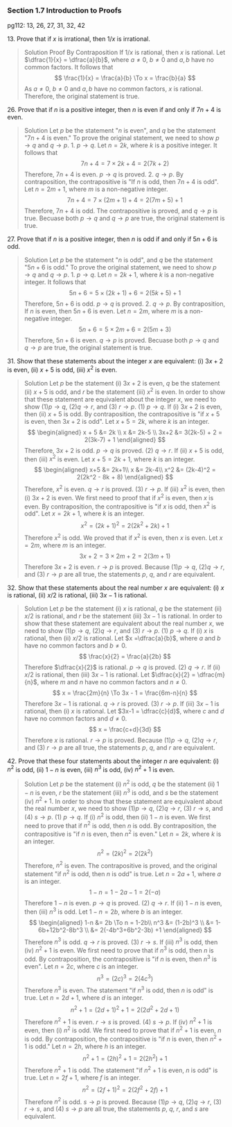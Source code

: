 ### Section 1.7 Introduction to Proofs
pg112: 13, 26, 27, 31, 32, 42

13\. Prove that if $x$ is irrational, then $1/x$ is irrational.
>Solution
Proof By Contraposition
If $1/x$ is rational, then $x$ is rational.
Let $\dfrac{1}{x} = \dfrac{a}{b}$, where $a \ne 0$, $b \ne 0$ and $a,b$ have no common factors. It follows that
$$
\frac{1}{x} = \frac{a}{b} \To x = \frac{b}{a}
$$
As $a \ne 0$, $b \ne 0$ and $a,b$ have no common factors, $x$ is rational.
Therefore, the original statement is true.

26\. Prove that if $n$ is a positive integer, then $n$ is even if and only if $7n + 4$ is even.
>Solution
Let $p$ be the statement "$n$ is even", and $q$ be the statement "$7n + 4$ is even." To prove the original statement, we need to show $p \to q$ and $q \to p$.
1\. $p \to q$. Let $n=2k$, where $k$ is a positive integer. It follows that
$$
7n + 4 = 7 \times 2k + 4 = 2(7k+2)
$$
Therefore, $7n+4$ is even. $p \to q$ is proved.
2\. $q \to p$. By contraposition, the contrapositive is "If $n$ is odd, then $7n + 4$ is odd". Let $n=2m+1$, where $m$ is a non-negative integer.
$$
7n + 4 = 7 \times (2m+1) + 4 = 2(7m+5) + 1
$$
Therefore, $7n+4$ is odd. The contrapositive is proved, and $q \to p$ is true.
Becuase both $p \to q$ and $q \to p$ are true, the original statement is true.

27\. Prove that if $n$ is a positive integer, then $n$ is odd if and only if $5n + 6$ is odd.
>Solution
Let $p$ be the statement "$n$ is odd", and $q$ be the statement "$5n + 6$ is odd." To prove the original statement, we need to show $p \to q$ and $q \to p$.
1\. $p \to q$. Let $n=2k+1$, where $k$ is a non-negative integer. It follows that
$$
5n + 6 = 5 \times (2k+1) + 6 = 2(5k+5) + 1
$$
Therefore, $5n+6$ is odd. $p \to q$ is proved.
2\. $q \to p$. By contraposition, If $n$ is even, then $5n + 6$ is even. Let $n=2m$, where $m$ is a non-negative integer.
$$
5n + 6 = 5 \times 2m + 6 = 2(5m+3)
$$
Therefore, $5n+6$ is even. $q \to p$ is proved.
Becuase both $p \to q$ and $q \to p$ are true, the original statement is true.

31\. Show that these statements about the integer $x$ are equivalent: (i) $3x + 2$ is even, (ii) $x + 5$ is odd, (iii) $x^2$ is even.
>Solution
Let $p$ be the statement (i) $3x + 2$ is even, $q$ be the statement (ii) $x + 5$ is odd, and $r$ be the statement (iii) $x^2$ is even. In order to show that these statement are equivalent about the integer $x$, we need to show  (1)$p \to q$, (2)$q \to r$, and (3) $r \to p$.
(1) $p \to q$. If (i) $3x + 2$ is even, then (ii) $x + 5$ is odd.
By contraposition, the contrapositive is "if $x + 5$ is even, then $3x + 2$ is odd". Let $x + 5 = 2k$, where $k$ is an integer.
$$
\begin{aligned}
x + 5 &= 2k  \\
x &= 2k-5 \\
3x+2 &= 3(2k-5) + 2 = 2(3k-7) + 1
\end{aligned}
$$
Therefore, $3x+2$ is odd. $p \to q$ is proved.
(2) $q \to r$. If (ii) $x + 5$ is odd, then (iii) $x^2$ is even.
Let $x + 5 = 2k + 1$, where $k$ is an integer.
$$
\begin{aligned}
x+5 &= 2k+1\\
x &= 2k-4\\
x^2 &= (2k-4)^2 = 2(2k^2 - 8k + 8)
\end{aligned}
$$
Therefore, $x^2$ is even. $q \to r$ is proved.
(3) $r \to p$.  If (iii) $x^2$ is even, then (i) $3x + 2$ is even.
We first need to proof that if $x^2$ is even, then $x$ is even. By contraposition, the contrapositive is "if $x$ is odd, then $x^2$ is odd". Let $x = 2k + 1$, where $k$ is an integer.
$$
x^2 = (2k+1)^2 = 2(2k^2 + 2k) + 1
$$
Therefore $x^2$ is odd. We proved that if $x^2$ is even, then $x$ is even.
Let $x = 2m$, where $m$ is an integer.
$$
3x + 2 = 3 \times 2m + 2 = 2(3m+1)
$$
Therefore $3x + 2$ is even. $r \to p$ is proved.
Because (1)$p \to q$, (2)$q \to r$, and (3) $r \to p$ are all true, the statements $p$, $q$, and $r$ are equivalent.

32\. Show that these statements about the real number $x$ are equivalent: (i) $x$ is rational, (ii) $x/2$ is rational, (iii) $3x - 1$ is rational.
>Solution
Let $p$ be the statement (i) $x$ is rational, $q$ be the statement (ii) $x/2$ is rational, and $r$ be the statement (iii) $3x - 1$ is rational. In order to show that these statement are equivalent about the real number $x$, we need to show  (1)$p \to q$, (2)$q \to r$, and (3) $r \to p$.
(1) $p \to q$. If (i) $x$ is rational, then (ii) $x/2$ is rational.
Let $x =\dfrac{a}{b}$, where $a$ and $b$ have no common factors and $b \ne 0$.
$$
\frac{x}{2} = \frac{a}{2b}
$$
Therefore $\dfrac{x}{2}$ is rational. $p \to q$ is proved.
(2) $q \to r$.  If (ii) $x/2$ is rational, then (iii) $3x - 1$ is rational.
Let $\dfrac{x}{2} = \dfrac{m}{n}$, where $m$ and $n$ have no common factors and $n \ne 0$.
$$
x = \frac{2m}{n} \To 3x - 1 = \frac{6m-n}{n}
$$
Therefore $3x-1$ is rational. $q \to r$ is proved.
(3) $r \to p$. If (iii) $3x - 1$ is rational, then (i) $x$ is rational.
Let $3x-1 = \dfrac{c}{d}$, where $c$ and $d$ have no common factors and $d \ne 0$.
$$
x = \frac{c+d}{3d}
$$
Therefore $x$ is rational. $r \to p$ is proved.
Because (1)$p \to q$, (2)$q \to r$, and (3) $r \to p$ are all true, the statements $p$, $q$, and $r$ are equivalent.

42\. Prove that these four statements about the integer $n$ are equivalent: (i) $n^2$ is odd, (ii) $1 - n$ is even, (iii) $n^3$ is odd, (iv) $n^2 + 1$ is even.
>Solution
Let $p$ be the statement (i) $n^2$ is odd, $q$ be the statement (ii) $1 - n$ is even, $r$ be the statement (iii) $n^3$ is odd, and $s$ be the statement (iv) $n^2 + 1$. In order to show that these statement are equivalent about the real number $x$, we need to show  (1)$p \to q$, (2)$q \to r$, (3) $r \to s$, and (4) $s \to p$.
(1) $p \to q$. If (i) $n^2$ is odd, then (ii) $1 - n$ is even.
We first need to prove that if $n^2$ is odd, then $n$ is odd. By contraposition, the contrapositive is "if $n$ is even, then $n^2$ is even." Let $n = 2k$, where $k$ is an integer.
$$
n^2 = (2k)^2 = 2(2k^2)
$$
Therefore, $n^2$ is even. The contrapositive is proved, and the original statement "if $n^2$ is odd, then $n$ is odd" is true. Let $n = 2a + 1$, where $a$ is an integer.
$$
1-n = 1-2a-1 = 2(-a)
$$
Therefore $1-n$ is even. $p \to q$ is proved.
(2) $q \to r$.  If (ii) $1 - n$ is even, then (iii) $n^3$ is odd.
Let $1-n = 2b$, where $b$ is an integer.
$$
\begin{aligned}
1-n &= 2b \To n = 1-2b\\
n^3 &= (1-2b)^3 \\
&= 1-6b+12b^2-8b^3 \\
&= 2(-4b^3+6b^2-3b) +1
\end{aligned}
$$
Therefore $n^3$ is odd. $q \to r$ is proved.
(3) $r \to s$.  If (iii) $n^3$ is odd, then (iv) $n^2 + 1$ is even.
We first need to prove that if $n^3$ is odd, then $n$ is odd.
By contraposition, the contrapositive is "if $n$ is even, then $n^3$ is even". Let $n = 2c$, where $c$ is an integer.
$$
n^3 = (2c)^3 = 2(4c^3)
$$
Therefore $n^3$ is even. The statement "if $n^3$ is odd, then $n$ is odd" is true.
Let $n = 2d+1$, where $d$ is an integer.
$$
n^2 + 1 = (2d+1)^2 +1 = 2(2d^2+2d+1)
$$
Therefore $n^2 + 1$ is even. $r \to s$ is proved.
(4) $s \to p$. If (iv) $n^2 + 1$ is even, then (i) $n^2$ is odd.
We first need to prove that if $n^2 + 1$ is even, $n$ is odd. By contraposition, the contrapositive is "if $n$ is even, then $n^2 + 1$ is odd." Let $n = 2h$, where $h$ is an integer.
$$
n^2 + 1 = (2h)^2 + 1 = 2(2h^2) + 1
$$
Therefore $n^2 + 1$ is odd. The statement "if $n^2 + 1$ is even, $n$ is odd" is true.
Let $n = 2f+1$, where $f$ is an integer.
$$
n^2 = (2f+1)^2 = 2(2f^2+2f) + 1
$$
Therefore $n^2$ is odd. $s \to p$ is proved.
Because (1)$p \to q$, (2)$q \to r$, (3) $r \to s$, and (4) $s \to p$ are all true, the statements $p$, $q$, $r$, and $s$ are equivalent.
